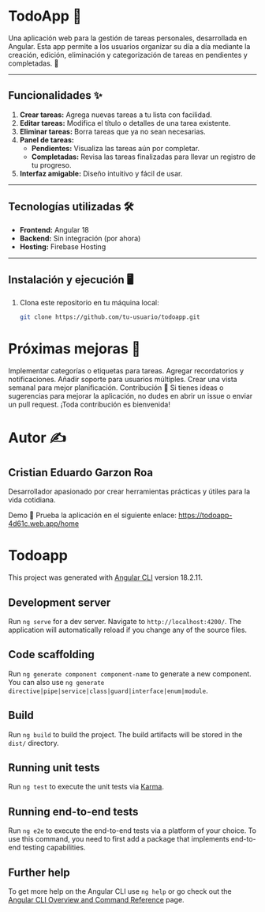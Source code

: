 # TodoApp 📝

Una aplicación web para la gestión de tareas personales, desarrollada en Angular. Esta app permite a los usuarios organizar su día a día mediante la creación, edición, eliminación y categorización de tareas en pendientes y completadas. 🚀

---

## Funcionalidades ✨

1. **Crear tareas:** Agrega nuevas tareas a tu lista con facilidad.
2. **Editar tareas:** Modifica el título o detalles de una tarea existente.
3. **Eliminar tareas:** Borra tareas que ya no sean necesarias.
4. **Panel de tareas:** 
   - **Pendientes:** Visualiza las tareas aún por completar.
   - **Completadas:** Revisa las tareas finalizadas para llevar un registro de tu progreso.
5. **Interfaz amigable:** Diseño intuitivo y fácil de usar.

---

## Tecnologías utilizadas 🛠️

- **Frontend:** Angular 18
- **Backend:** Sin integración (por ahora)
- **Hosting:** Firebase Hosting

---

## Instalación y ejecución 🖥️

1. Clona este repositorio en tu máquina local:
   ```bash
   git clone https://github.com/tu-usuario/todoapp.git


  # Próximas mejoras 🌟
Implementar categorías o etiquetas para tareas.
Agregar recordatorios y notificaciones.
Añadir soporte para usuarios múltiples.
Crear una vista semanal para mejor planificación.
Contribución 🤝
Si tienes ideas o sugerencias para mejorar la aplicación, no dudes en abrir un issue o enviar un pull request. ¡Toda contribución es bienvenida!

 # Autor ✍️
## Cristian Eduardo Garzon Roa
Desarrollador apasionado por crear herramientas prácticas y útiles para la vida cotidiana.

Demo 🚀
Prueba la aplicación en el siguiente enlace: https://todoapp-4d61c.web.app/home





# Todoapp

This project was generated with [Angular CLI](https://github.com/angular/angular-cli) version 18.2.11.

## Development server

Run `ng serve` for a dev server. Navigate to `http://localhost:4200/`. The application will automatically reload if you change any of the source files.

## Code scaffolding

Run `ng generate component component-name` to generate a new component. You can also use `ng generate directive|pipe|service|class|guard|interface|enum|module`.

## Build

Run `ng build` to build the project. The build artifacts will be stored in the `dist/` directory.

## Running unit tests

Run `ng test` to execute the unit tests via [Karma](https://karma-runner.github.io).

## Running end-to-end tests

Run `ng e2e` to execute the end-to-end tests via a platform of your choice. To use this command, you need to first add a package that implements end-to-end testing capabilities.

## Further help

To get more help on the Angular CLI use `ng help` or go check out the [Angular CLI Overview and Command Reference](https://angular.dev/tools/cli) page.
